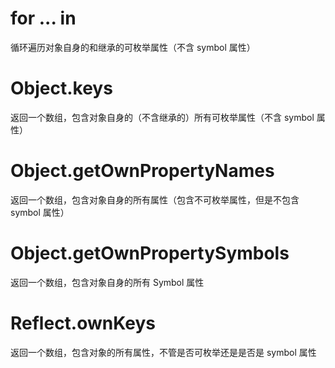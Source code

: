 # for ... in

循环遍历对象自身的和继承的可枚举属性（不含 symbol 属性）

# Object.keys

返回一个数组，包含对象自身的（不含继承的）所有可枚举属性（不含 symbol 属性）

# Object.getOwnPropertyNames

返回一个数组，包含对象自身的所有属性（包含不可枚举属性，但是不包含 symbol 属性）

# Object.getOwnPropertySymbols

返回一个数组，包含对象自身的所有 Symbol 属性

# Reflect.ownKeys

返回一个数组，包含对象的所有属性，不管是否可枚举还是是否是 symbol 属性
